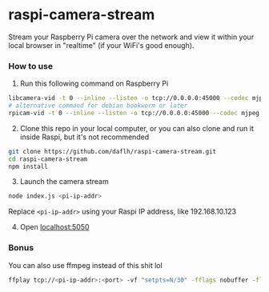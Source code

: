 # raspi-camera-stream

Stream your Raspberry Pi camera over the network and view it within your local browser in "realtime" (if your WiFi's good enough).

### How to use

1. Run this following command on Raspberry Pi
```sh
libcamera-vid -t 0 --inline --listen -o tcp://0.0.0.0:45000 --codec mjpeg
# alternative command for debian bookworm or later
rpicam-vid -t 0 --inline --listen -o tcp://0.0.0.0:45000 --codec mjpeg
```

2. Clone this repo in your local computer, or you can also clone and run it inside Raspi, but it's not recommended
```sh
git clone https://github.com/daflh/raspi-camera-stream.git
cd raspi-camera-stream
npm install
```

3. Launch the camera stream
```sh
node index.js <pi-ip-addr>
```
Replace `<pi-ip-addr>` using your Raspi IP address, like 192.168.10.123

4. Open [localhost:5050](http://localhost:5050)

### Bonus

You can also use ffmpeg instead of this shit lol
```sh
ffplay tcp://<pi-ip-addr>:<port> -vf "setpts=N/30" -fflags nobuffer -flags low_delay -framedrop
```
